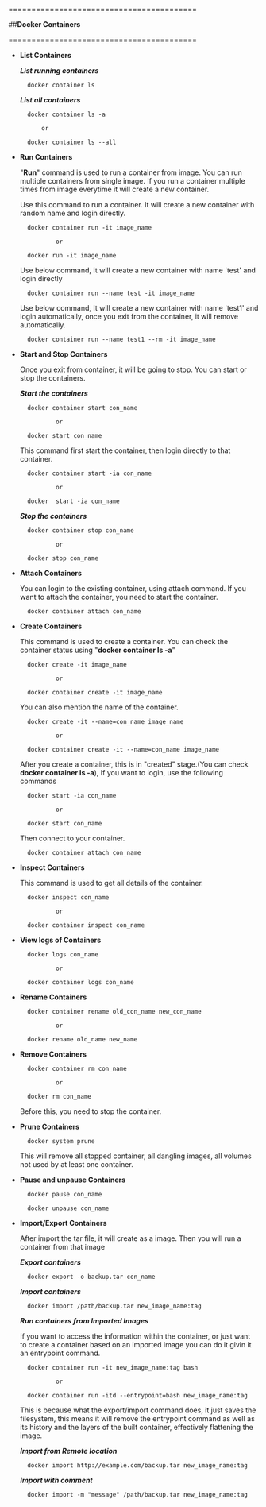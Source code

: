 =========================================

   
   ##**Docker Containers**
 



=========================================

* **List Containers**  
    
    *__List running containers__*
     
        docker container ls
        
    *__List all containers__*
   
        docker container ls -a 
        
            or
            
        docker container ls --all
      
* **Run Containers**

    "**Run**" command is used to run a container from image. You can run multiple
    containers from single image. If you run a container multiple times from image 
    everytime it will create a new container.

    Use this command to run a container. It will create a new container 
    with random name and login directly.    
        
        docker container run -it image_name
        
                or
                
        docker run -it image_name
        
    Use below command, It will create a new container with name 'test' and
    login directly
   
        docker container run --name test -it image_name
        
    Use below command, It will create a new container with name 'test1' and
    login automatically, once you exit from the container, it will remove 
    automatically.
   
        docker container run --name test1 --rm -it image_name
         
* **Start and Stop Containers**

    Once you exit from container, it will be going to stop. You can start or
    stop the containers.
    
     *__Start the containers__*
        
        docker container start con_name
            
                or
                
        docker start con_name
    
    This command first start the container, then login directly 
    to that container.
    
        docker container start -ia con_name
        
                or
                
        docker  start -ia con_name
      
     *__Stop the containers__*  
        
        docker container stop con_name
            
                or
                
        docker stop con_name

* **Attach Containers**

    You can login to the existing container, using attach command.
    If you want to attach the container, you need to start the container.

        docker container attach con_name 
        
* **Create Containers**

    This command is used to create  a container. You can check the 
    container status using "**docker container ls -a**"
    
        docker create -it image_name 
            
                or
                
        docker container create -it image_name

    You can also mention the name of the container.
    
        docker create -it --name=con_name image_name
        
                or
                
        docker container create -it --name=con_name image_name
        
    After you create a container, this is in "created" stage.(You 
    can check **docker container ls -a**), If you want to login,
    use the following commands
    
        docker start -ia con_name
        
                or
                
        docker start con_name
        
    Then connect to your container.
        
        docker container attach con_name
                        
* **Inspect Containers**        
   
    This command is used to get  all details of the container.
    
        docker inspect con_name
        
                or
                
        docker container inspect con_name

* **View logs of Containers**        
           
        docker logs con_name
        
                or
                
        docker container logs con_name
 
* **Rename Containers**   
 
        docker container rename old_con_name new_con_name
        
                or
                
        docker rename old_name new_name   

* **Remove Containers**        

        docker container rm con_name
        
                or
                
        docker rm con_name
        
    Before this, you need to stop the container.
        
* **Prune Containers**
       
        docker system prune
        
    This will remove all stopped container, all dangling images,
    all volumes not used by at least one container.
    
* **Pause and unpause Containers**  
   
        docker pause con_name
        
        docker unpause con_name
        
* **Import/Export Containers**

    After import the tar file, it will create as a image. Then
    you will run a container from that image

    *__Export containers__*        

        docker export -o backup.tar con_name
        
    *__Import containers__*
   
        docker import /path/backup.tar new_image_name:tag
    
    *__Run containers from Imported Images__*
    
    If you want to access the information within the container, 
    or just want to create a container based on an imported image 
    you can do it givin it an entrypoint command.
    
        docker container run -it new_image_name:tag bash
        
                or
                
        docker container run -itd --entrypoint=bash new_image_name:tag
        
    This is because what the export/import command does, it just 
    saves the filesystem, this means it will remove the entrypoint 
    command as well as its history and the layers of the built container,
    effectively flattening the image.
    
    *__Import from Remote location__*
    
        docker import http://example.com/backup.tar new_image_name:tag
        
    *__Import with comment__*   
    
        docker import -m "message" /path/backup.tar new_image_name:tag